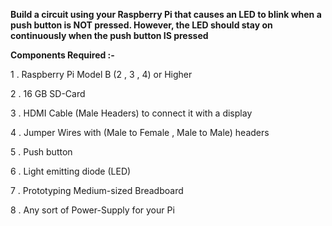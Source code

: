 **Build a circuit using your Raspberry Pi that causes an LED to blink when a push button is NOT pressed. However, the LED should stay on continuously when the push button IS pressed**

**Components Required :-**

1 . Raspberry Pi Model B (2 , 3 , 4) or Higher

2 . 16 GB SD-Card

3 . HDMI Cable (Male Headers) to connect it with a display

4 . Jumper Wires with (Male to Female , Male to Male) headers

5 . Push button

6 . Light emitting diode (LED)

7 . Prototyping Medium-sized Breadboard

8 . Any sort of Power-Supply for your Pi
